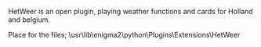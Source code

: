 HetWeer is an open plugin, playing weather functions and cards for Holland and belgium.


Place for the files;
\usr\lib\enigma2\python\Plugins\Extensions\HetWeer